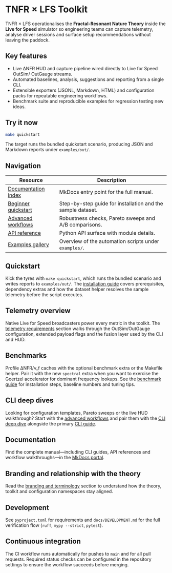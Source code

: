 # TNFR × LFS Toolkit

TNFR × LFS operationalises the **Fractal-Resonant Nature Theory** inside the
**Live for Speed** simulator so engineering teams can capture telemetry, analyse
driver sessions and surface setup recommendations without leaving the paddock.

## Key features

- Live ΔNFR HUD and capture pipeline wired directly to Live for Speed OutSim/
  OutGauge streams.
- Automated baselines, analysis, suggestions and reporting from a single CLI.
- Extensible exporters (JSONL, Markdown, HTML) and configuration packs for
  repeatable engineering workflows.
- Benchmark suite and reproducible examples for regression testing new ideas.

## Try it now

```bash
make quickstart
```

The target runs the bundled quickstart scenario, producing JSON and Markdown
reports under `examples/out/`.

## Navigation

| Resource | Description |
| --- | --- |
| [Documentation index](docs/index.md) | MkDocs entry point for the full manual. |
| [Beginner quickstart](docs/tutorials.md) | Step-by-step guide for installation and the sample dataset. |
| [Advanced workflows](docs/advanced_workflows.md) | Robustness checks, Pareto sweeps and A/B comparisons. |
| [API reference](docs/api_reference.md) | Python API surface with module details. |
| [Examples gallery](docs/examples.md) | Overview of the automation scripts under `examples/`. |

## Quickstart

Kick the tyres with `make quickstart`, which runs the bundled scenario and
writes reports to `examples/out/`. The [installation guide](docs/index.md#installation)
covers prerequisites, dependency extras and how the dataset helper resolves the
sample telemetry before the script executes.

## Telemetry overview

Native Live for Speed broadcasters power every metric in the toolkit. The
[telemetry requirements](docs/index.md#telemetry-requirements) section walks
through the OutSim/OutGauge configuration, extended payload flags and the
fusion layer used by the CLI and HUD.

## Benchmarks

Profile ΔNFR/ν_f caches with the optional benchmark extra or the Makefile helper.
Pair it with the new ``spectral`` extra when you want to exercise the Goertzel
accelerator for dominant frequency lookups. See the [benchmark guide](docs/benchmarks.md)
for installation steps, baseline numbers and tuning tips.

## CLI deep dives

Looking for configuration templates, Pareto sweeps or the live HUD walkthrough?
Start with the [advanced workflows](docs/advanced_workflows.md) and pair them
with the [CLI deep dive](docs/cli_deep_dive.md) alongside the primary
[CLI guide](docs/cli.md).

## Documentation

Find the complete manual—including CLI guides, API references and workflow
walkthroughs—in the [MkDocs portal](docs/index.md#resources).

## Branding and relationship with the theory

Read the [branding and terminology](docs/index.md#branding-and-terminology)
section to understand how the theory, toolkit and configuration namespaces stay
aligned.

## Development

See `pyproject.toml` for requirements and `docs/DEVELOPMENT.md` for the full
verification flow (`ruff`, `mypy --strict`, `pytest`).

## Continuous integration

The CI workflow runs automatically for pushes to `main` and for all pull
requests. Required status checks can be configured in the repository settings
to ensure the workflow succeeds before merging.
